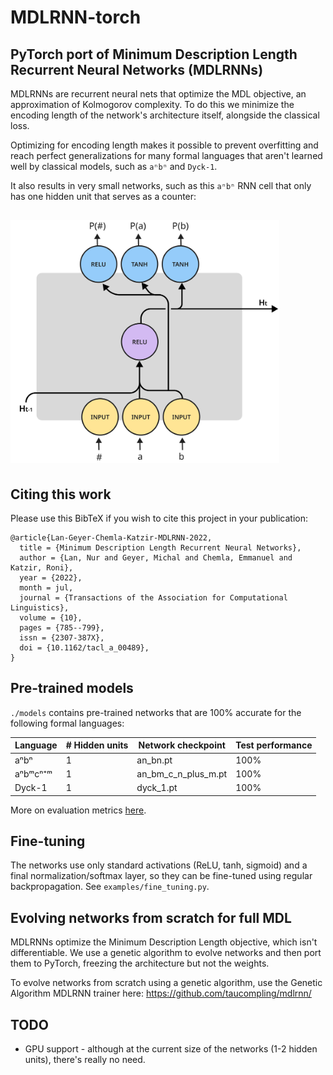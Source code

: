 # MDLRNN-torch 

## PyTorch port of Minimum Description Length Recurrent Neural Networks (MDLRNNs)

MDLRNNs are recurrent neural nets that optimize the MDL objective, an approximation of Kolmogorov complexity.
To do this we minimize the encoding length of the network's architecture itself, alongside the classical loss.

Optimizing for encoding length makes it possible to prevent overfitting and reach perfect generalizations for many formal languages that aren't learned well by classical models, such as `aⁿbⁿ` and `Dyck-1`.

It also results in very small networks, such as this `aⁿbⁿ` RNN cell that only has one hidden unit that serves as a counter:

<img src="assets/an_bn.png" width="430px" style="margin: 15px 0 5px 0"> 

## Citing this work

Please use this BibTeX if you wish to cite this project in your publication:

```
@article{Lan-Geyer-Chemla-Katzir-MDLRNN-2022,
  title = {Minimum Description Length Recurrent Neural Networks},
  author = {Lan, Nur and Geyer, Michal and Chemla, Emmanuel and Katzir, Roni},
  year = {2022},
  month = jul,
  journal = {Transactions of the Association for Computational Linguistics},
  volume = {10},
  pages = {785--799},
  issn = {2307-387X},
  doi = {10.1162/tacl_a_00489},
}
```

## Pre-trained models

`./models` contains pre-trained networks that are 100% accurate for the following formal languages:

| Language | # Hidden units | Network checkpoint  | Test performance |
|----------|----------------|---------------------|------------------|  
| aⁿbⁿ     | 1              | an_bn.pt            | 100%             |
| aⁿbᵐcⁿ⁺ᵐ   | 1              | an_bm_c_n_plus_m.pt | 100%             | 
| Dyck-1   | 1              | dyck_1.pt           | 100%             | 

More on evaluation metrics [here](https://direct.mit.edu/tacl/article/doi/10.1162/tacl_a_00489/112499/Minimum-Description-Length-Recurrent-Neural).


## Fine-tuning

The networks use only standard activations (ReLU, tanh, sigmoid) and a final normalization/softmax layer, so they can be fine-tuned using regular backpropagation. See `examples/fine_tuning.py`.

## Evolving networks from scratch for full MDL

MDLRNNs optimize the Minimum Description Length objective, which isn't differentiable. We use a genetic algorithm to evolve networks and then port them to PyTorch, freezing the architecture but not the weights. 

To evolve networks from scratch using a genetic algorithm, use the Genetic Algorithm MDLRNN trainer here:
https://github.com/taucompling/mdlrnn/

## TODO

- GPU support - although at the current size of the networks (1-2 hidden units), there's really no need.